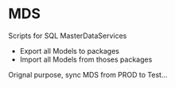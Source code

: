 # MDS
Scripts for SQL MasterDataServices

- Export all Models to packages
- Import all Models from thoses packages

Orignal purpose, sync MDS from PROD to Test...
